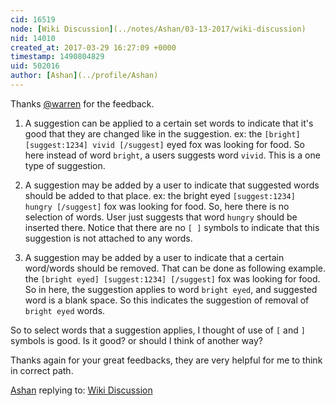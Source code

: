 ```yaml
---
cid: 16519
node: [Wiki Discussion](../notes/Ashan/03-13-2017/wiki-discussion)
nid: 14010
created_at: 2017-03-29 16:27:09 +0000
timestamp: 1490804829
uid: 502016
author: [Ashan](../profile/Ashan)
---
```


Thanks [@warren](/profile/warren) for the feedback. 

1. A suggestion can be applied to a certain set words to indicate that it's good that they are changed like in the suggestion. ex: 
      the `[bright][suggest:1234] vivid [/suggest]` eyed fox was looking for food.
So here instead of word `bright`, a users suggests word `vivid`. This is a one type of suggestion.

2. A suggestion may be added by a user to indicate that suggested words should be added to that place. ex:
    the bright eyed `[suggest:1234] hungry [/suggest]` fox was looking for food.
So, here there is no selection of words. User just suggests that word `hungry` should be inserted there. Notice that there are no `[ ]` symbols to indicate that this suggestion is not attached to any words.

3. A suggestion may be added by a user to indicate that a certain word/words should be removed. That can be done as following example.
     the `[bright eyed] [suggest:1234] [/suggest]`  fox was looking for food.
So in here, the suggestion applies to word `bright eyed`, and suggested word is a blank space. So this indicates the suggestion of removal of `bright eyed` words.

So to select words that a suggestion applies, I thought of use of `[` and `]` symbols is good. Is it good? or should I think of another way?

Thanks again for your great feedbacks, they are very helpful for me to think in correct path.


[Ashan](../profile/Ashan) replying to: [Wiki Discussion](../notes/Ashan/03-13-2017/wiki-discussion)


